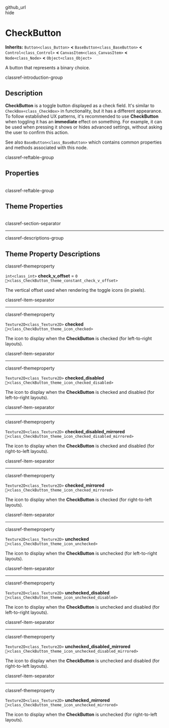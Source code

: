 github\_url  
hide

# CheckButton

**Inherits:** `Button<class_Button>` **&lt;**
`BaseButton<class_BaseButton>` **&lt;** `Control<class_Control>`
**&lt;** `CanvasItem<class_CanvasItem>` **&lt;** `Node<class_Node>`
**&lt;** `Object<class_Object>`

A button that represents a binary choice.

classref-introduction-group

## Description

**CheckButton** is a toggle button displayed as a check field. It's
similar to `CheckBox<class_CheckBox>` in functionality, but it has a
different appearance. To follow established UX patterns, it's
recommended to use **CheckButton** when toggling it has an **immediate**
effect on something. For example, it can be used when pressing it shows
or hides advanced settings, without asking the user to confirm this
action.

See also `BaseButton<class_BaseButton>` which contains common properties
and methods associated with this node.

classref-reftable-group

## Properties

<table>
<tbody>
<tr>
</tr>
<tr>
</tr>
</tbody>
</table>

classref-reftable-group

## Theme Properties

<table>
<tbody>
<tr>
</tr>
<tr>
</tr>
<tr>
</tr>
<tr>
</tr>
<tr>
</tr>
<tr>
</tr>
<tr>
</tr>
<tr>
</tr>
<tr>
</tr>
</tbody>
</table>

classref-section-separator

------------------------------------------------------------------------

classref-descriptions-group

## Theme Property Descriptions

classref-themeproperty

`int<class_int>` **check\_v\_offset** = `0`
`🔗<class_CheckButton_theme_constant_check_v_offset>`

The vertical offset used when rendering the toggle icons (in pixels).

classref-item-separator

------------------------------------------------------------------------

classref-themeproperty

`Texture2D<class_Texture2D>` **checked**
`🔗<class_CheckButton_theme_icon_checked>`

The icon to display when the **CheckButton** is checked (for
left-to-right layouts).

classref-item-separator

------------------------------------------------------------------------

classref-themeproperty

`Texture2D<class_Texture2D>` **checked\_disabled**
`🔗<class_CheckButton_theme_icon_checked_disabled>`

The icon to display when the **CheckButton** is checked and disabled
(for left-to-right layouts).

classref-item-separator

------------------------------------------------------------------------

classref-themeproperty

`Texture2D<class_Texture2D>` **checked\_disabled\_mirrored**
`🔗<class_CheckButton_theme_icon_checked_disabled_mirrored>`

The icon to display when the **CheckButton** is checked and disabled
(for right-to-left layouts).

classref-item-separator

------------------------------------------------------------------------

classref-themeproperty

`Texture2D<class_Texture2D>` **checked\_mirrored**
`🔗<class_CheckButton_theme_icon_checked_mirrored>`

The icon to display when the **CheckButton** is checked (for
right-to-left layouts).

classref-item-separator

------------------------------------------------------------------------

classref-themeproperty

`Texture2D<class_Texture2D>` **unchecked**
`🔗<class_CheckButton_theme_icon_unchecked>`

The icon to display when the **CheckButton** is unchecked (for
left-to-right layouts).

classref-item-separator

------------------------------------------------------------------------

classref-themeproperty

`Texture2D<class_Texture2D>` **unchecked\_disabled**
`🔗<class_CheckButton_theme_icon_unchecked_disabled>`

The icon to display when the **CheckButton** is unchecked and disabled
(for left-to-right layouts).

classref-item-separator

------------------------------------------------------------------------

classref-themeproperty

`Texture2D<class_Texture2D>` **unchecked\_disabled\_mirrored**
`🔗<class_CheckButton_theme_icon_unchecked_disabled_mirrored>`

The icon to display when the **CheckButton** is unchecked and disabled
(for right-to-left layouts).

classref-item-separator

------------------------------------------------------------------------

classref-themeproperty

`Texture2D<class_Texture2D>` **unchecked\_mirrored**
`🔗<class_CheckButton_theme_icon_unchecked_mirrored>`

The icon to display when the **CheckButton** is unchecked (for
right-to-left layouts).

